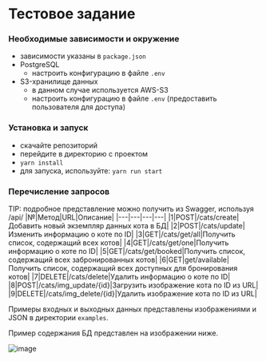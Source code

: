 # Тестовое задание

### Необходимые зависимости и окружение
- зависимости указаны в `package.json`
- PostgreSQL
  - настроить конфигурацию в файле `.env`
- S3-хранилище данных
  - в данном случае используется AWS-S3
  - настроить конфигурацию в файле `.env` (предоставить пользователя для доступа)

### Установка и запуск
- скачайте репозиторий
- перейдите в директорию с проектом
- `yarn install`
- для запуска, используйте: `yarn run start`

### Перечисление запросов
TIP: подробное представление можно получить из Swagger, используя /api/
|№|Метод|URL|Описание|
|---|---|---|---|
|1|POST|/cats/create|Добавить новый экземпляр данных кота в БД|
|2|POST|/cats/update|Изменить информацию о коте по ID|
|3|GET|/cats/get/all|Получить список, содержащий всех котов|
|4|GET|/cats/get/one|Получить информацию о коте по ID|
|5|GET|/cats/get/booked|Получить список, содержащий всех забронированных котов|
|6|GET|get/available|Получить список, содержащий всех доступных для бронирования котов|
|7|DELETE|/cats/delete|Удалить информацию о коте по ID|
|8|POST|/cats/img_update/{id}|Загрузить изображение кота по ID из URL|
|9|DELETE|/cats/img_delete/{id}|Удалить изображение кота по ID из URL|

Примеры входных и выходных данных представлены изображениями и JSON в директории `examples`.

Пример содержания БД представлен на изображении ниже.

![image](https://user-images.githubusercontent.com/54914800/136454849-25ebd2dc-977e-4c7d-b118-008dd8f97d1a.png)
